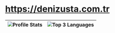 # https://denizusta.com.tr
| ![Profile Stats](https://github-readme-stats.vercel.app/api?username=sheduxdev&count_private=true&show_icons=true&theme=algolia&hide_border=true) | ![Top 3 Languages](https://github-readme-stats.vercel.app/api/top-langs/?username=sheduxdev&langs_count=3&theme=algolia&hide_border=true) |
|--|--|
